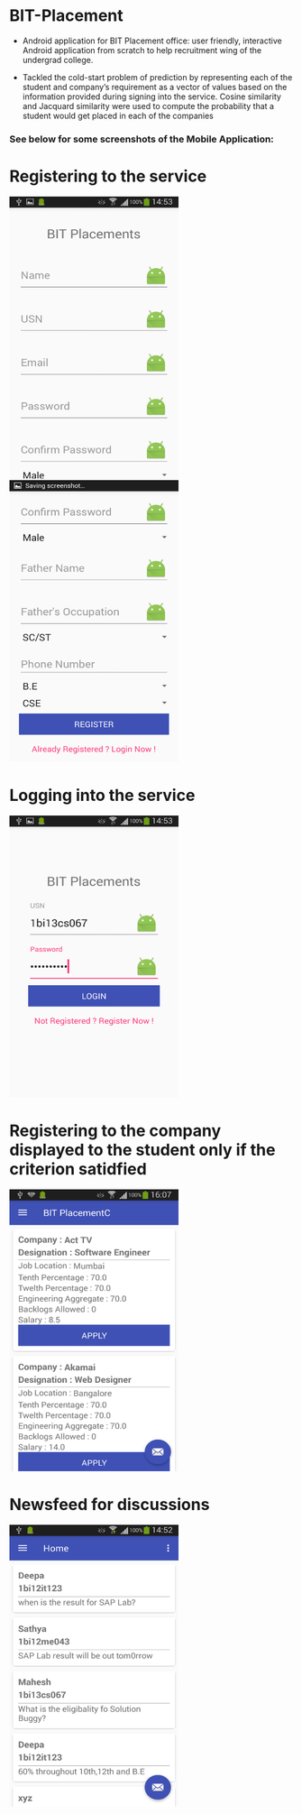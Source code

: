 # BIT-Placement
- Android application for BIT Placement office: user friendly, interactive Android application from scratch to help recruitment wing of the undergrad college.

- Tackled the cold-start problem of prediction by representing each of the student and company’s requirement as a vector of values based on the information provided during signing into the service. Cosine similarity and Jacquard similarity were used to compute the probability that a student would get placed in each of the companies

### See below for some screenshots of the Mobile Application:

<h1> Registering to the service</h1>
<img src = "Screenshot_2017-04-03-14-53-32.png" width="300" height="500"/>

<img src = "Screenshot_2017-04-03-14-53-36.png" width="300" height="500"/>

<h1>Logging into the service </h1>
<img src = "Screenshot_2017-04-03-14-53-23.png" width="300" height="500"/>

<h1>Registering to the company displayed to the student only if the criterion satidfied </h1>
<img src = "Screenshot_2017-04-03-16-07-09.png" width="300" height="500"/>

<h1>Newsfeed for discussions</h1>
<img src = "Screenshot_2017-04-03-14-52-40.png" width="300" height="500"/>

